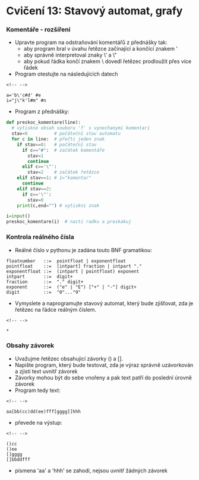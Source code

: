 # Cvičení 13: Stavový automat, grafy

### Komentáře - rozšíření

-   Upravte program na odstraňování komentářů z přednášky tak:
    -   aby program bral v úvahu řetězce začínající a končící znakem \'
    -   aby správně interpretoval znaky \\\' a \\\"
    -   aby pokud řádka končí znakem \\ dovedl řetězec prodloužit přes
        více řádek
-   Program otestujte na následujících datech

```{=html}
<!-- -->
```
    a='b\'c#d' #e
    i="j\"k'l#m" #n

-   Program z přednášky:

``` python
def preskoc_komentare(line):
  # vytiskne obsah souboru 'f' s vynechanymi komentari
  stav=0          # počáteční stav automatu
  for c in line:  # přečti jeden znak
    if stav==0:   # počáteční stav
      if c=="#":  # začátek komentáře
        stav=1
        continue        
      elif c=='\"':
        stav=2    # začátek řetězce
    elif stav==1: # 1="komentar"
      continue
    elif stav==2:
      if c=='\"':
        stav=0
    print(c,end="") # vytiskni znak

i=input()
preskoc_komentare(i)  # nacti radku a preskakuj
```

### Kontrola reálného čísla

-   Reálné číslo v pythonu je zadána touto BNF gramatikou:

``` BNF
floatnumber   ::=  pointfloat | exponentfloat
pointfloat    ::=  [intpart] fraction | intpart "."
exponentfloat ::=  (intpart | pointfloat) exponent
intpart       ::=  digit+
fraction      ::=  "." digit+
exponent      ::=  ("e" | "E") ["+" | "-"] digit+
digit         ::=  "0"..."9"
```

-   Vymyslete a naprogramujte stavový automat, který bude zjišťovat, zda
    je řetězec na řádce reálným číslem.

```{=html}
<!-- -->
```
    * 

### Obsahy závorek

-   Uvažujme řetězec obsahující závorky () a \[\].
-   Napište program, který bude testovat, zda je výraz správně
    uzávorkován a zjistí text uvnitř závorek
-   Závorky mohou být do sebe vnořeny a pak text patří do poslední
    úrovně závorek
-   Program tedy text:

```{=html}
<!-- -->
```
    aa[bb(cc)dd(ee)fff[gggg]]hhh

-   převede na výstup:

```{=html}
<!-- -->
```
    ()cc
    ()ee
    []gggg
    []bbddfff

-   písmena \'aa\' a \'hhh\' se zahodí, nejsou uvnitř žádných závorek
